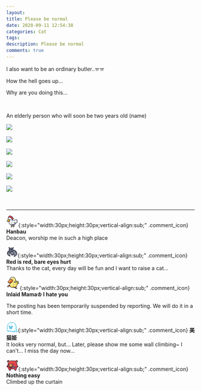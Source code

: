 ```yaml
---
layout: 
title: Please be normal
date: 2020-09-11 12:54:38
categories: Cat
tags: 
description: Please be normal
comments: true
---
```


I also want to be an ordinary butler..ㅠㅠ

How the hell goes up...

Why are you doing this...

​

An elderly person who will soon be two years old (name) 

![](https://blog.kakaocdn.net/dn/dh36gZ/btqHXDKkRAp/uDfcHY2eTgFIuzZppKjpe1/img.jpg)

![](https://blog.kakaocdn.net/dn/c4HUrh/btqH4tfrdyW/NO4PZtU9pzV4jlrr9MfQzk/img.jpg)

![](https://blog.kakaocdn.net/dn/FNOL0/btqH89tTuBw/kUeK63bOSnDdJt9KMG6WO0/img.jpg)

![](https://blog.kakaocdn.net/dn/bj53ar/btqH2dxpYae/pruG7MMMdxQqApeKhE1TMK/img.jpg)

![](https://blog.kakaocdn.net/dn/INW2C/btqH3yONm4g/H9tkrYTJkKc8dwickJ4cwk/img.jpg)

![](https://blog.kakaocdn.net/dn/cHErBk/btqH8dpz1QW/jgKNCSTUuwNKI0duc46K01/img.jpg)

​

* * *

![comment](/assets/character/chicken.png){:style="width:30px;height:30px;vertical-align:sub;" .comment_icon} **Hanbau**  
Deacon, worship me in such a high place   
  
![comment](/assets/character/bat.png){:style="width:30px;height:30px;vertical-align:sub;" .comment_icon} **Red is red, bare eyes hurt**  
Thanks to the cat, every day will be fun and I want to raise a cat...   
  
![comment](/assets/character/duck.png){:style="width:30px;height:30px;vertical-align:sub;" .comment_icon} **Inlaid Mama♔ I hate you**  


The posting has been temporarily suspended by reporting. We will do it in a short time.

  
  
![comment](/assets/character/ghost.png){:style="width:30px;height:30px;vertical-align:sub;" .comment_icon} **美猫姫**  
It looks very normal, but... Later, please show me some wall climbing~ I can't... I miss the day now...   
  
![comment](/assets/character/pig.png){:style="width:30px;height:30px;vertical-align:sub;" .comment_icon} **Nothing easy**  
Climbed up the curtain   
  


